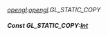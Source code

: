 _[opengl](../../modules/opengl/opengl-module.md):[opengl](../../modules/opengl/opengl-module.md).GL\_STATIC\_COPY_
##### Const GL\_STATIC\_COPY:[Int](../../modules/wonkey/wonkey-types-int.md)
